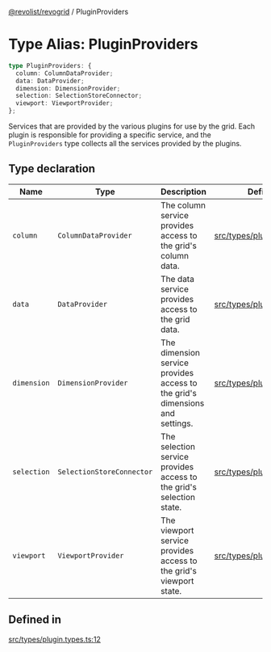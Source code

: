 [@revolist/revogrid](README.md) / PluginProviders

# Type Alias: PluginProviders

```ts
type PluginProviders: {
  column: ColumnDataProvider;
  data: DataProvider;
  dimension: DimensionProvider;
  selection: SelectionStoreConnector;
  viewport: ViewportProvider;
};
```

Services that are provided by the various plugins for use by the grid. Each plugin
is responsible for providing a specific service, and the `PluginProviders` type collects all the services provided
by the plugins.

## Type declaration

| Name | Type | Description | Defined in |
| ------ | ------ | ------ | ------ |
| `column` | `ColumnDataProvider` | The column service provides access to the grid's column data. | [src/types/plugin.types.ts:28](https://github.com/revolist/revogrid/blob/8213d73a71275549be4832f9fff99c2dcf82fa2e/src/types/plugin.types.ts#L28) |
| `data` | `DataProvider` | The data service provides access to the grid data. | [src/types/plugin.types.ts:16](https://github.com/revolist/revogrid/blob/8213d73a71275549be4832f9fff99c2dcf82fa2e/src/types/plugin.types.ts#L16) |
| `dimension` | `DimensionProvider` | The dimension service provides access to the grid's dimensions and settings. | [src/types/plugin.types.ts:20](https://github.com/revolist/revogrid/blob/8213d73a71275549be4832f9fff99c2dcf82fa2e/src/types/plugin.types.ts#L20) |
| `selection` | `SelectionStoreConnector` | The selection service provides access to the grid's selection state. | [src/types/plugin.types.ts:24](https://github.com/revolist/revogrid/blob/8213d73a71275549be4832f9fff99c2dcf82fa2e/src/types/plugin.types.ts#L24) |
| `viewport` | `ViewportProvider` | The viewport service provides access to the grid's viewport state. | [src/types/plugin.types.ts:32](https://github.com/revolist/revogrid/blob/8213d73a71275549be4832f9fff99c2dcf82fa2e/src/types/plugin.types.ts#L32) |

## Defined in

[src/types/plugin.types.ts:12](https://github.com/revolist/revogrid/blob/8213d73a71275549be4832f9fff99c2dcf82fa2e/src/types/plugin.types.ts#L12)
